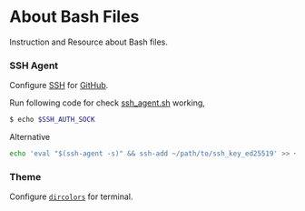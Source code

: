 # About Bash Files

Instruction and Resource about Bash files.

### SSH Agent

Configure [SSH](https://www.ssh.com/academy/ssh) for [GitHub](https://github.com/).

Run following code for check [ssh_agent.sh](./bash/ssh_agent.sh) working,

```sh
$ echo $SSH_AUTH_SOCK
```

Alternative
```sh
echo 'eval "$(ssh-agent -s)" && ssh-add ~/path/to/ssh_key_ed25519' >> ~/.bashrc
```

### Theme

Configure [`dircolors`](http://www.bigsoft.co.uk/blog/2007/04/11/configuring-ls_colors) for terminal.

